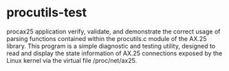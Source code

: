 # procutils-test
procax25 application verify, validate, and demonstrate the correct usage of parsing functions contained within the procutils.c module of the AX.25 library.  This program is a simple diagnostic and testing utility, designed to read and display the state information of AX.25 connections exposed by the Linux kernel via the virtual file /proc/net/ax25.
